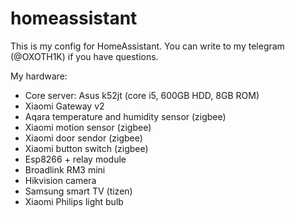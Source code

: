# homeassistant
This is my config for HomeAssistant. You can write to my telegram (@OXOTH1K) if you have questions.

My hardware:
- Core server: Asus k52jt (core i5, 600GB HDD, 8GB ROM)
- Xiaomi Gateway v2
- Aqara temperature and humidity sensor (zigbee)
- Xiaomi motion sensor (zigbee)
- Xiaomi door sendor (zigbee)
- Xiaomi button switch (zigbee)
- Esp8266 + relay module
- Broadlink RM3 mini
- Hikvision camera
- Samsung smart TV (tizen)
- Xiaomi Philips light bulb